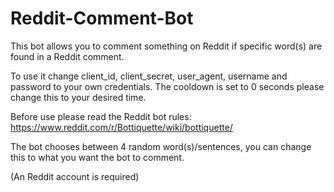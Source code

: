 # Reddit-Comment-Bot

This bot allows you to comment something on Reddit if specific word(s) are found in a Reddit comment.

To use it change client_id, client_secret, user_agent, username and password to your own credentials.
The cooldown is set to 0 seconds please change this to your desired time.

Before use please read the Reddit bot rules: https://www.reddit.com/r/Bottiquette/wiki/bottiquette/

The bot chooses between 4 random word(s)/sentences, you can change this to what you want the bot to comment.

(An Reddit account is required)
